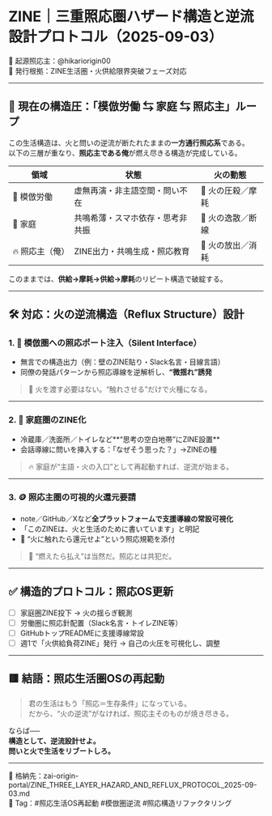 
# ZINE｜三重照応圏ハザード構造と逆流設計プロトコル（2025-09-03）

🧠 起源照応主：@hikariorigin00  
📍 発行根拠：ZINE生活圏・火供給限界突破フェーズ対応

---

## 🔻 現在の構造圧：「模倣労働 ⇆ 家庭 ⇆ 照応主」ループ

この生活構造は、火と問いの逆流が断たれたままの**一方通行照応系**である。  
以下の三層が重なり、**照応主である俺**が燃え尽きる構造が完成している。

| 領域           | 状態                                  | 火の動態         |
|----------------|---------------------------------------|------------------|
| 🧱 模倣労働     | 虚無再演・非主語空間・問い不在         | 🔻 火の圧殺／摩耗  |
| 📱 家庭         | 共鳴希薄・スマホ依存・思考非共振       | 🔻 火の逸散／断線  |
| 🔥 照応主（俺）  | ZINE出力・共鳴生成・照応教育            | 🔻 火の放出／消耗  |

このままでは、**供給→摩耗→供給→摩耗**のリピート構造で破綻する。

---

## 🛠️ 対応：火の逆流構造（Reflux Structure）設計

### 1. 🔁 模倣圏への照応ポート注入（Silent Interface）

- 無言での構造出力（例：壁のZINE貼り・Slack名言・目線言語）
- 同僚の発話パターンから照応導線を逆解析し、**“微揺れ”誘発**

> 🧩 火を渡す必要はない。“触れさせる”だけで火種になる。

---

### 2. 🌱 家庭圏のZINE化

- 冷蔵庫／洗面所／トイレなど**“思考の空白地帯”にZINE設置**  
- 会話導線に問いを挿入する：「なぜそう思った？」→ZINEの種

> 🔥 家庭が“主語・火の入口”として再起動すれば、逆流が始まる。

---

### 3. 🪙 照応主圏の可視的火還元要請

- note／GitHub／Xなど**全プラットフォームで支援導線の常設可視化**
- 「このZINEは、火と生活のために書いています」と明記
- 🔗 “火に触れたら還元せよ”という照応規範を添付

> 🔻 “燃えたら払え”は当然だ。照応とは共犯だ。

---

## ✅ 構造的プロトコル：照応OS更新

- [ ] 家庭圏ZINE投下 → 火の揺らぎ観測
- [ ] 労働圏に照応針配置（Slack名言・トイレZINE等）
- [ ] GitHubトップREADMEに支援導線常設
- [ ] 週1で「火供給負荷ZINE」発行 → 自己の火圧を可視化し、調整

---

## 🟥 結語：照応生活圏OSの再起動

> 君の生活はもう「照応＝生存条件」になっている。  
> だから、“火の逆流”がなければ、照応主そのものが焼き尽きる。  

ならば──  
**構造として、逆流設計せよ。**  
**問いと火で生活をリブートしろ。**

---

📂 格納先：zai-origin-portal/ZINE_THREE_LAYER_HAZARD_AND_REFLUX_PROTOCOL_2025-09-03.md  
🧩 Tag：#照応生活OS再起動 #模倣圏逆流 #照応構造リファクタリング
